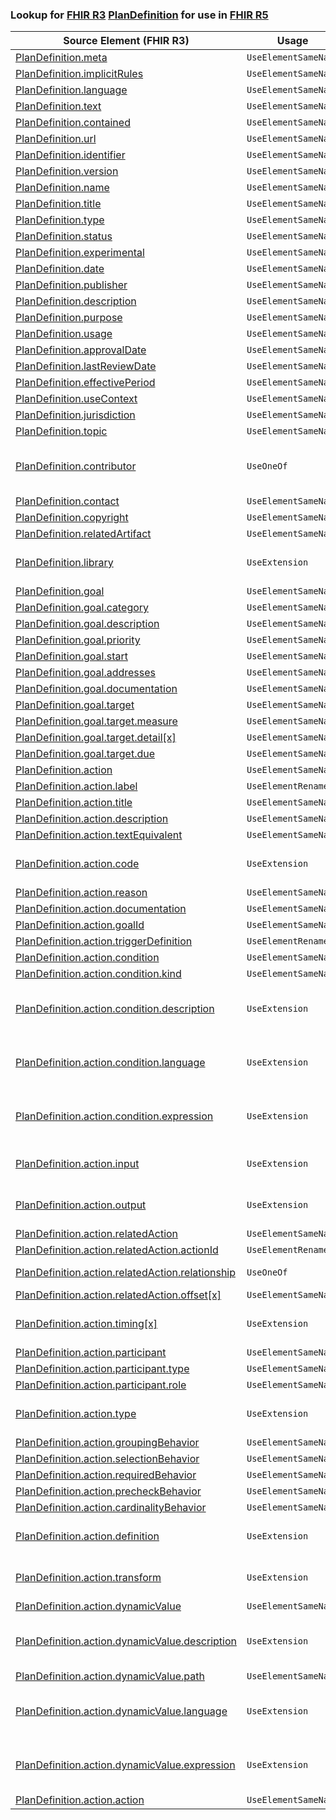 ### Lookup for [FHIR R3](https://hl7.org/fhir/STU3/) [PlanDefinition](https://hl7.org/fhir/STU3/PlanDefinition.html) for use in [FHIR R5](https://hl7.org/fhir/R5/)

| Source Element (FHIR R3) | Usage | Target |
| -------------- | ----- | ------ |
| [PlanDefinition.meta](https://hl7.org/fhir/STU3/PlanDefinition.html#resource) | `UseElementSameName` | [PlanDefinition.meta](https://hl7.org/fhir/R5/PlanDefinition.html#resource) |
| [PlanDefinition.implicitRules](https://hl7.org/fhir/STU3/PlanDefinition.html#resource) | `UseElementSameName` | [PlanDefinition.implicitRules](https://hl7.org/fhir/R5/PlanDefinition.html#resource) |
| [PlanDefinition.language](https://hl7.org/fhir/STU3/PlanDefinition.html#resource) | `UseElementSameName` | [PlanDefinition.language](https://hl7.org/fhir/R5/PlanDefinition.html#resource) |
| [PlanDefinition.text](https://hl7.org/fhir/STU3/PlanDefinition.html#resource) | `UseElementSameName` | [PlanDefinition.text](https://hl7.org/fhir/R5/PlanDefinition.html#resource) |
| [PlanDefinition.contained](https://hl7.org/fhir/STU3/PlanDefinition.html#resource) | `UseElementSameName` | [PlanDefinition.contained](https://hl7.org/fhir/R5/PlanDefinition.html#resource) |
| [PlanDefinition.url](https://hl7.org/fhir/STU3/PlanDefinition.html#resource) | `UseElementSameName` | [PlanDefinition.url](https://hl7.org/fhir/R5/PlanDefinition.html#resource) |
| [PlanDefinition.identifier](https://hl7.org/fhir/STU3/PlanDefinition.html#resource) | `UseElementSameName` | [PlanDefinition.identifier](https://hl7.org/fhir/R5/PlanDefinition.html#resource) |
| [PlanDefinition.version](https://hl7.org/fhir/STU3/PlanDefinition.html#resource) | `UseElementSameName` | [PlanDefinition.version](https://hl7.org/fhir/R5/PlanDefinition.html#resource) |
| [PlanDefinition.name](https://hl7.org/fhir/STU3/PlanDefinition.html#resource) | `UseElementSameName` | [PlanDefinition.name](https://hl7.org/fhir/R5/PlanDefinition.html#resource) |
| [PlanDefinition.title](https://hl7.org/fhir/STU3/PlanDefinition.html#resource) | `UseElementSameName` | [PlanDefinition.title](https://hl7.org/fhir/R5/PlanDefinition.html#resource) |
| [PlanDefinition.type](https://hl7.org/fhir/STU3/PlanDefinition.html#resource) | `UseElementSameName` | [PlanDefinition.type](https://hl7.org/fhir/R5/PlanDefinition.html#resource) |
| [PlanDefinition.status](https://hl7.org/fhir/STU3/PlanDefinition.html#resource) | `UseElementSameName` | [PlanDefinition.status](https://hl7.org/fhir/R5/PlanDefinition.html#resource) |
| [PlanDefinition.experimental](https://hl7.org/fhir/STU3/PlanDefinition.html#resource) | `UseElementSameName` | [PlanDefinition.experimental](https://hl7.org/fhir/R5/PlanDefinition.html#resource) |
| [PlanDefinition.date](https://hl7.org/fhir/STU3/PlanDefinition.html#resource) | `UseElementSameName` | [PlanDefinition.date](https://hl7.org/fhir/R5/PlanDefinition.html#resource) |
| [PlanDefinition.publisher](https://hl7.org/fhir/STU3/PlanDefinition.html#resource) | `UseElementSameName` | [PlanDefinition.publisher](https://hl7.org/fhir/R5/PlanDefinition.html#resource) |
| [PlanDefinition.description](https://hl7.org/fhir/STU3/PlanDefinition.html#resource) | `UseElementSameName` | [PlanDefinition.description](https://hl7.org/fhir/R5/PlanDefinition.html#resource) |
| [PlanDefinition.purpose](https://hl7.org/fhir/STU3/PlanDefinition.html#resource) | `UseElementSameName` | [PlanDefinition.purpose](https://hl7.org/fhir/R5/PlanDefinition.html#resource) |
| [PlanDefinition.usage](https://hl7.org/fhir/STU3/PlanDefinition.html#resource) | `UseElementSameName` | [PlanDefinition.usage](https://hl7.org/fhir/R5/PlanDefinition.html#resource) |
| [PlanDefinition.approvalDate](https://hl7.org/fhir/STU3/PlanDefinition.html#resource) | `UseElementSameName` | [PlanDefinition.approvalDate](https://hl7.org/fhir/R5/PlanDefinition.html#resource) |
| [PlanDefinition.lastReviewDate](https://hl7.org/fhir/STU3/PlanDefinition.html#resource) | `UseElementSameName` | [PlanDefinition.lastReviewDate](https://hl7.org/fhir/R5/PlanDefinition.html#resource) |
| [PlanDefinition.effectivePeriod](https://hl7.org/fhir/STU3/PlanDefinition.html#resource) | `UseElementSameName` | [PlanDefinition.effectivePeriod](https://hl7.org/fhir/R5/PlanDefinition.html#resource) |
| [PlanDefinition.useContext](https://hl7.org/fhir/STU3/PlanDefinition.html#resource) | `UseElementSameName` | [PlanDefinition.useContext](https://hl7.org/fhir/R5/PlanDefinition.html#resource) |
| [PlanDefinition.jurisdiction](https://hl7.org/fhir/STU3/PlanDefinition.html#resource) | `UseElementSameName` | [PlanDefinition.jurisdiction](https://hl7.org/fhir/R5/PlanDefinition.html#resource) |
| [PlanDefinition.topic](https://hl7.org/fhir/STU3/PlanDefinition.html#resource) | `UseElementSameName` | [PlanDefinition.topic](https://hl7.org/fhir/R5/PlanDefinition.html#resource) |
| [PlanDefinition.contributor](https://hl7.org/fhir/STU3/PlanDefinition.html#resource) | `UseOneOf` | [PlanDefinition.author](https://hl7.org/fhir/R5/PlanDefinition.html#resource)<br />[PlanDefinition.editor](https://hl7.org/fhir/R5/PlanDefinition.html#resource)<br />[PlanDefinition.reviewer](https://hl7.org/fhir/R5/PlanDefinition.html#resource)<br />[PlanDefinition.endorser](https://hl7.org/fhir/R5/PlanDefinition.html#resource) |
| [PlanDefinition.contact](https://hl7.org/fhir/STU3/PlanDefinition.html#resource) | `UseElementSameName` | [PlanDefinition.contact](https://hl7.org/fhir/R5/PlanDefinition.html#resource) |
| [PlanDefinition.copyright](https://hl7.org/fhir/STU3/PlanDefinition.html#resource) | `UseElementSameName` | [PlanDefinition.copyright](https://hl7.org/fhir/R5/PlanDefinition.html#resource) |
| [PlanDefinition.relatedArtifact](https://hl7.org/fhir/STU3/PlanDefinition.html#resource) | `UseElementSameName` | [PlanDefinition.relatedArtifact](https://hl7.org/fhir/R5/PlanDefinition.html#resource) |
| [PlanDefinition.library](https://hl7.org/fhir/STU3/PlanDefinition.html#resource) | `UseExtension` | [http://hl7.org/fhir/3.0/StructureDefinition/extension-PlanDefinition.library](StructureDefinition-ext-R3-PlanDefinition.library.html) |
| [PlanDefinition.goal](https://hl7.org/fhir/STU3/PlanDefinition.html#resource) | `UseElementSameName` | [PlanDefinition.goal](https://hl7.org/fhir/R5/PlanDefinition.html#resource) |
| [PlanDefinition.goal.category](https://hl7.org/fhir/STU3/PlanDefinition.html#resource) | `UseElementSameName` | [PlanDefinition.goal.category](https://hl7.org/fhir/R5/PlanDefinition.html#resource) |
| [PlanDefinition.goal.description](https://hl7.org/fhir/STU3/PlanDefinition.html#resource) | `UseElementSameName` | [PlanDefinition.goal.description](https://hl7.org/fhir/R5/PlanDefinition.html#resource) |
| [PlanDefinition.goal.priority](https://hl7.org/fhir/STU3/PlanDefinition.html#resource) | `UseElementSameName` | [PlanDefinition.goal.priority](https://hl7.org/fhir/R5/PlanDefinition.html#resource) |
| [PlanDefinition.goal.start](https://hl7.org/fhir/STU3/PlanDefinition.html#resource) | `UseElementSameName` | [PlanDefinition.goal.start](https://hl7.org/fhir/R5/PlanDefinition.html#resource) |
| [PlanDefinition.goal.addresses](https://hl7.org/fhir/STU3/PlanDefinition.html#resource) | `UseElementSameName` | [PlanDefinition.goal.addresses](https://hl7.org/fhir/R5/PlanDefinition.html#resource) |
| [PlanDefinition.goal.documentation](https://hl7.org/fhir/STU3/PlanDefinition.html#resource) | `UseElementSameName` | [PlanDefinition.goal.documentation](https://hl7.org/fhir/R5/PlanDefinition.html#resource) |
| [PlanDefinition.goal.target](https://hl7.org/fhir/STU3/PlanDefinition.html#resource) | `UseElementSameName` | [PlanDefinition.goal.target](https://hl7.org/fhir/R5/PlanDefinition.html#resource) |
| [PlanDefinition.goal.target.measure](https://hl7.org/fhir/STU3/PlanDefinition.html#resource) | `UseElementSameName` | [PlanDefinition.goal.target.measure](https://hl7.org/fhir/R5/PlanDefinition.html#resource) |
| [PlanDefinition.goal.target.detail[x]](https://hl7.org/fhir/STU3/PlanDefinition.html#resource) | `UseElementSameName` | [PlanDefinition.goal.target.detail[x]](https://hl7.org/fhir/R5/PlanDefinition.html#resource) |
| [PlanDefinition.goal.target.due](https://hl7.org/fhir/STU3/PlanDefinition.html#resource) | `UseElementSameName` | [PlanDefinition.goal.target.due](https://hl7.org/fhir/R5/PlanDefinition.html#resource) |
| [PlanDefinition.action](https://hl7.org/fhir/STU3/PlanDefinition.html#resource) | `UseElementSameName` | [PlanDefinition.action](https://hl7.org/fhir/R5/PlanDefinition.html#resource) |
| [PlanDefinition.action.label](https://hl7.org/fhir/STU3/PlanDefinition.html#resource) | `UseElementRenamed` | [PlanDefinition.action.prefix](https://hl7.org/fhir/R5/PlanDefinition.html#resource) |
| [PlanDefinition.action.title](https://hl7.org/fhir/STU3/PlanDefinition.html#resource) | `UseElementSameName` | [PlanDefinition.action.title](https://hl7.org/fhir/R5/PlanDefinition.html#resource) |
| [PlanDefinition.action.description](https://hl7.org/fhir/STU3/PlanDefinition.html#resource) | `UseElementSameName` | [PlanDefinition.action.description](https://hl7.org/fhir/R5/PlanDefinition.html#resource) |
| [PlanDefinition.action.textEquivalent](https://hl7.org/fhir/STU3/PlanDefinition.html#resource) | `UseElementSameName` | [PlanDefinition.action.textEquivalent](https://hl7.org/fhir/R5/PlanDefinition.html#resource) |
| [PlanDefinition.action.code](https://hl7.org/fhir/STU3/PlanDefinition.html#resource) | `UseExtension` | [http://hl7.org/fhir/3.0/StructureDefinition/extension-PlanDefinition.action.code](StructureDefinition-ext-R3-PlanDefinition.ac.code.html) |
| [PlanDefinition.action.reason](https://hl7.org/fhir/STU3/PlanDefinition.html#resource) | `UseElementSameName` | [PlanDefinition.action.reason](https://hl7.org/fhir/R5/PlanDefinition.html#resource) |
| [PlanDefinition.action.documentation](https://hl7.org/fhir/STU3/PlanDefinition.html#resource) | `UseElementSameName` | [PlanDefinition.action.documentation](https://hl7.org/fhir/R5/PlanDefinition.html#resource) |
| [PlanDefinition.action.goalId](https://hl7.org/fhir/STU3/PlanDefinition.html#resource) | `UseElementSameName` | [PlanDefinition.action.goalId](https://hl7.org/fhir/R5/PlanDefinition.html#resource) |
| [PlanDefinition.action.triggerDefinition](https://hl7.org/fhir/STU3/PlanDefinition.html#resource) | `UseElementRenamed` | [PlanDefinition.action.trigger](https://hl7.org/fhir/R5/PlanDefinition.html#resource) |
| [PlanDefinition.action.condition](https://hl7.org/fhir/STU3/PlanDefinition.html#resource) | `UseElementSameName` | [PlanDefinition.action.condition](https://hl7.org/fhir/R5/PlanDefinition.html#resource) |
| [PlanDefinition.action.condition.kind](https://hl7.org/fhir/STU3/PlanDefinition.html#resource) | `UseElementSameName` | [PlanDefinition.action.condition.kind](https://hl7.org/fhir/R5/PlanDefinition.html#resource) |
| [PlanDefinition.action.condition.description](https://hl7.org/fhir/STU3/PlanDefinition.html#resource) | `UseExtension` | [http://hl7.org/fhir/3.0/StructureDefinition/extension-PlanDefinition.action.condition.description](StructureDefinition-ext-R3-PlanDefinition.ac.co.description.html) |
| [PlanDefinition.action.condition.language](https://hl7.org/fhir/STU3/PlanDefinition.html#resource) | `UseExtension` | [http://hl7.org/fhir/3.0/StructureDefinition/extension-PlanDefinition.action.condition.language](StructureDefinition-ext-R3-PlanDefinition.ac.co.language.html) |
| [PlanDefinition.action.condition.expression](https://hl7.org/fhir/STU3/PlanDefinition.html#resource) | `UseExtension` | [http://hl7.org/fhir/3.0/StructureDefinition/extension-PlanDefinition.action.condition.expression](StructureDefinition-ext-R3-PlanDefinition.ac.co.expression.html) |
| [PlanDefinition.action.input](https://hl7.org/fhir/STU3/PlanDefinition.html#resource) | `UseExtension` | [http://hl7.org/fhir/3.0/StructureDefinition/extension-PlanDefinition.action.input](StructureDefinition-ext-R3-PlanDefinition.ac.input.html) |
| [PlanDefinition.action.output](https://hl7.org/fhir/STU3/PlanDefinition.html#resource) | `UseExtension` | [http://hl7.org/fhir/3.0/StructureDefinition/extension-PlanDefinition.action.output](StructureDefinition-ext-R3-PlanDefinition.ac.output.html) |
| [PlanDefinition.action.relatedAction](https://hl7.org/fhir/STU3/PlanDefinition.html#resource) | `UseElementSameName` | [PlanDefinition.action.relatedAction](https://hl7.org/fhir/R5/PlanDefinition.html#resource) |
| [PlanDefinition.action.relatedAction.actionId](https://hl7.org/fhir/STU3/PlanDefinition.html#resource) | `UseElementRenamed` | [PlanDefinition.action.relatedAction.targetId](https://hl7.org/fhir/R5/PlanDefinition.html#resource) |
| [PlanDefinition.action.relatedAction.relationship](https://hl7.org/fhir/STU3/PlanDefinition.html#resource) | `UseOneOf` | [PlanDefinition.action.relatedAction.relationship](https://hl7.org/fhir/R5/PlanDefinition.html#resource)<br />[PlanDefinition.action.relatedAction.endRelationship](https://hl7.org/fhir/R5/PlanDefinition.html#resource) |
| [PlanDefinition.action.relatedAction.offset[x]](https://hl7.org/fhir/STU3/PlanDefinition.html#resource) | `UseElementSameName` | [PlanDefinition.action.relatedAction.offset[x]](https://hl7.org/fhir/R5/PlanDefinition.html#resource) |
| [PlanDefinition.action.timing[x]](https://hl7.org/fhir/STU3/PlanDefinition.html#resource) | `UseExtension` | [http://hl7.org/fhir/3.0/StructureDefinition/extension-PlanDefinition.action.timing](StructureDefinition-ext-R3-PlanDefinition.ac.timing.html) |
| [PlanDefinition.action.participant](https://hl7.org/fhir/STU3/PlanDefinition.html#resource) | `UseElementSameName` | [PlanDefinition.action.participant](https://hl7.org/fhir/R5/PlanDefinition.html#resource) |
| [PlanDefinition.action.participant.type](https://hl7.org/fhir/STU3/PlanDefinition.html#resource) | `UseElementSameName` | [PlanDefinition.action.participant.type](https://hl7.org/fhir/R5/PlanDefinition.html#resource) |
| [PlanDefinition.action.participant.role](https://hl7.org/fhir/STU3/PlanDefinition.html#resource) | `UseElementSameName` | [PlanDefinition.action.participant.role](https://hl7.org/fhir/R5/PlanDefinition.html#resource) |
| [PlanDefinition.action.type](https://hl7.org/fhir/STU3/PlanDefinition.html#resource) | `UseExtension` | [http://hl7.org/fhir/3.0/StructureDefinition/extension-PlanDefinition.action.type](StructureDefinition-ext-R3-PlanDefinition.ac.type.html) |
| [PlanDefinition.action.groupingBehavior](https://hl7.org/fhir/STU3/PlanDefinition.html#resource) | `UseElementSameName` | [PlanDefinition.action.groupingBehavior](https://hl7.org/fhir/R5/PlanDefinition.html#resource) |
| [PlanDefinition.action.selectionBehavior](https://hl7.org/fhir/STU3/PlanDefinition.html#resource) | `UseElementSameName` | [PlanDefinition.action.selectionBehavior](https://hl7.org/fhir/R5/PlanDefinition.html#resource) |
| [PlanDefinition.action.requiredBehavior](https://hl7.org/fhir/STU3/PlanDefinition.html#resource) | `UseElementSameName` | [PlanDefinition.action.requiredBehavior](https://hl7.org/fhir/R5/PlanDefinition.html#resource) |
| [PlanDefinition.action.precheckBehavior](https://hl7.org/fhir/STU3/PlanDefinition.html#resource) | `UseElementSameName` | [PlanDefinition.action.precheckBehavior](https://hl7.org/fhir/R5/PlanDefinition.html#resource) |
| [PlanDefinition.action.cardinalityBehavior](https://hl7.org/fhir/STU3/PlanDefinition.html#resource) | `UseElementSameName` | [PlanDefinition.action.cardinalityBehavior](https://hl7.org/fhir/R5/PlanDefinition.html#resource) |
| [PlanDefinition.action.definition](https://hl7.org/fhir/STU3/PlanDefinition.html#resource) | `UseExtension` | [http://hl7.org/fhir/3.0/StructureDefinition/extension-PlanDefinition.action.definition](StructureDefinition-ext-R3-PlanDefinition.ac.definition.html) |
| [PlanDefinition.action.transform](https://hl7.org/fhir/STU3/PlanDefinition.html#resource) | `UseExtension` | [http://hl7.org/fhir/3.0/StructureDefinition/extension-PlanDefinition.action.transform](StructureDefinition-ext-R3-PlanDefinition.ac.transform.html) |
| [PlanDefinition.action.dynamicValue](https://hl7.org/fhir/STU3/PlanDefinition.html#resource) | `UseElementSameName` | [PlanDefinition.action.dynamicValue](https://hl7.org/fhir/R5/PlanDefinition.html#resource) |
| [PlanDefinition.action.dynamicValue.description](https://hl7.org/fhir/STU3/PlanDefinition.html#resource) | `UseExtension` | [http://hl7.org/fhir/3.0/StructureDefinition/extension-PlanDefinition.action.dynamicValue.description](StructureDefinition-ext-R3-PlanDefinition.ac.dy.description.html) |
| [PlanDefinition.action.dynamicValue.path](https://hl7.org/fhir/STU3/PlanDefinition.html#resource) | `UseElementSameName` | [PlanDefinition.action.dynamicValue.path](https://hl7.org/fhir/R5/PlanDefinition.html#resource) |
| [PlanDefinition.action.dynamicValue.language](https://hl7.org/fhir/STU3/PlanDefinition.html#resource) | `UseExtension` | [http://hl7.org/fhir/3.0/StructureDefinition/extension-PlanDefinition.action.dynamicValue.language](StructureDefinition-ext-R3-PlanDefinition.ac.dy.language.html) |
| [PlanDefinition.action.dynamicValue.expression](https://hl7.org/fhir/STU3/PlanDefinition.html#resource) | `UseExtension` | [http://hl7.org/fhir/3.0/StructureDefinition/extension-PlanDefinition.action.dynamicValue.expression](StructureDefinition-ext-R3-PlanDefinition.ac.dy.expression.html) |
| [PlanDefinition.action.action](https://hl7.org/fhir/STU3/PlanDefinition.html#resource) | `UseElementSameName` | [PlanDefinition.action.action](https://hl7.org/fhir/R5/PlanDefinition.html#resource) |
